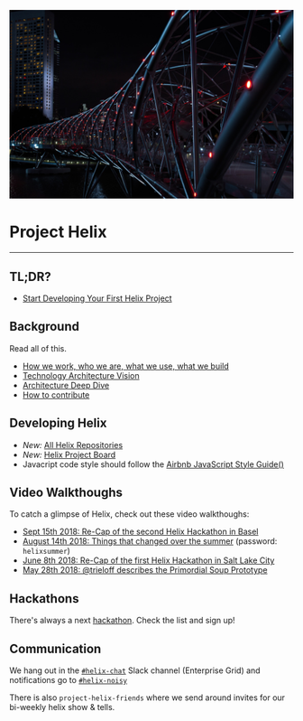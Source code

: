 ![helix bridge](robynne-292082-unsplash.jpg)

# Project Helix

---

## TL;DR?

* [Start Developing Your First Helix Project](https://main--acom-kit--auniverseaway.hlx.page/tutorial)

## Background

Read all of this.

* [How we work, who we are, what we use, what we build](manifesto.md)
* [Technology Architecture Vision](architecture.md)
* [Architecture Deep Dive](docs/architecture.md)
* [How to contribute](CONTRIBUTING.md)

## Developing Helix

* *New:* [All Helix Repositories](https://github.com/search?q=topic%3Ahelix+org%3Aadobe&type=Repositories)
* *New:* [Helix Project Board](https://github.com/orgs/adobe/projects/2)
* Javacript code style should follow the [Airbnb JavaScript Style Guide()](https://github.com/airbnb/javascript)

## Video Walkthoughs

To catch a glimpse of Helix, check out these video walkthoughs:

* [Sept 15th 2018: Re-Cap of the second Helix Hackathon in Basel](https://vimeo.com/290650915/6a68ba7af8)
* [August 14th 2018: Things that changed over the summer](https://vimeo.com/285070570) (password: `helixsummer`)
* [June 8th 2018: Re-Cap of the first Helix Hackathon in Salt Lake City](https://vimeo.com/274350388/afe38b8c33)
* [May 28th 2018: @trieloff describes the Primordial Soup Prototype](https://my.adobeconnect.com/pe0gjswvlm7n/)

## Hackathons
		
 There's always a next [hackathon](hackathons/README.md). Check the list and sign up!

## Communication

We hang out in the [`#helix-chat`](https://adobe.slack.com/messages/C9KD0TT6G/) Slack channel (Enterprise Grid) and notifications go to [`#helix-noisy`](https://adobe.slack.com/messages/C9HH8J553/)

There is also `project-helix-friends` where we send around invites for our bi-weekly helix show & tells.
